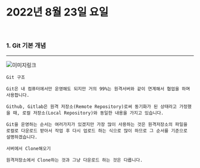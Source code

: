 # 2022년 8월 23일 요일
<br>

### 1. Git 기본 개념
---

![이미지링크](https://t1.daumcdn.net/cfile/tistory/993CCF4B5F17C75211)

    Git 구조

    Git은 내 컴퓨터에서만 운영해도 되지만 거의 99%는 원격서버와 같이 연계해서 협업을 하며 사용합니다. 

    Github, Gitlab은 원격 저장소(Remote Repository)로써 동기화가 된 상태라고 가정했을 때, 로컬 저장소(Local Repository)와 동일한 내용을 가지고 있습니다. 

    Git을 운영하는 순서는 여러가지가 있겠지만 가장 많이 사용하는 것은 원격저장소의 파일을 로컬로 다운로드 받아서 작업 후 다시 업로드 하는 식으로 많이 하므로 그 순서를 기준으로 설명하겠습니다. 

    서버에서 Clone해오기

    원격저장소에서 Clone하는 것과 그냥 다운로드 하는 것은 다릅니다. 